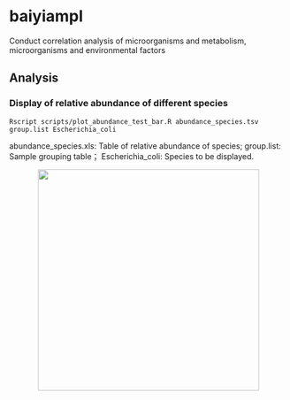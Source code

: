 # baiyiampl
Conduct correlation analysis of microorganisms and metabolism, microorganisms and environmental factors



## Analysis
### Display of relative abundance of different species
```
Rscript scripts/plot_abundance_test_bar.R abundance_species.tsv group.list Escherichia_coli
```
abundance_species.xls: Table of relative abundance of species; group.list: Sample grouping table； Escherichia_coli: Species to be displayed.
<p align="center">
<img src="https://github.com/zxgsy520/baiyiampl/example/Escherichia_coli.abundance_test_bar.png" width=400px"> <br>
</p>

